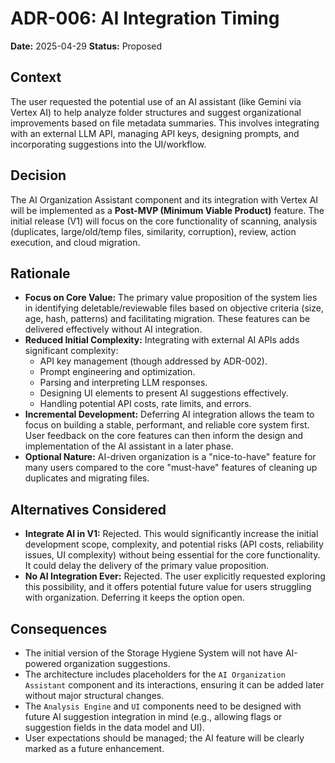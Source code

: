 # ADR-006: AI Integration Timing

**Date:** 2025-04-29
**Status:** Proposed

## Context

The user requested the potential use of an AI assistant (like Gemini via Vertex AI) to help analyze folder structures and suggest organizational improvements based on file metadata summaries. This involves integrating with an external LLM API, managing API keys, designing prompts, and incorporating suggestions into the UI/workflow.

## Decision

The AI Organization Assistant component and its integration with Vertex AI will be implemented as a **Post-MVP (Minimum Viable Product)** feature. The initial release (V1) will focus on the core functionality of scanning, analysis (duplicates, large/old/temp files, similarity, corruption), review, action execution, and cloud migration.

## Rationale

*   **Focus on Core Value:** The primary value proposition of the system lies in identifying deletable/reviewable files based on objective criteria (size, age, hash, patterns) and facilitating migration. These features can be delivered effectively without AI integration.
*   **Reduced Initial Complexity:** Integrating with external AI APIs adds significant complexity:
    *   API key management (though addressed by ADR-002).
    *   Prompt engineering and optimization.
    *   Parsing and interpreting LLM responses.
    *   Designing UI elements to present AI suggestions effectively.
    *   Handling potential API costs, rate limits, and errors.
*   **Incremental Development:** Deferring AI integration allows the team to focus on building a stable, performant, and reliable core system first. User feedback on the core features can then inform the design and implementation of the AI assistant in a later phase.
*   **Optional Nature:** AI-driven organization is a "nice-to-have" feature for many users compared to the core "must-have" features of cleaning up duplicates and migrating files.

## Alternatives Considered

*   **Integrate AI in V1:** Rejected. This would significantly increase the initial development scope, complexity, and potential risks (API costs, reliability issues, UI complexity) without being essential for the core functionality. It could delay the delivery of the primary value proposition.
*   **No AI Integration Ever:** Rejected. The user explicitly requested exploring this possibility, and it offers potential future value for users struggling with organization. Deferring it keeps the option open.

## Consequences

*   The initial version of the Storage Hygiene System will not have AI-powered organization suggestions.
*   The architecture includes placeholders for the `AI Organization Assistant` component and its interactions, ensuring it can be added later without major structural changes.
*   The `Analysis Engine` and `UI` components need to be designed with future AI suggestion integration in mind (e.g., allowing flags or suggestion fields in the data model and UI).
*   User expectations should be managed; the AI feature will be clearly marked as a future enhancement.